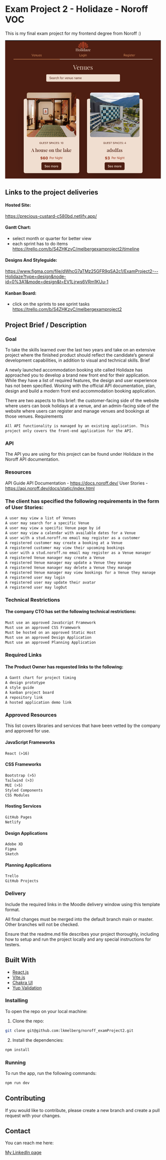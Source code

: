 # Exam Project 2 - Holidaze - Noroff VOC

This is my final exam project for my frontend degree from Noroff :)

  <img src="/src/assets/preview.png"  />

## Links to the project deliveries

#### Hosted Site:

<https://precious-custard-c580bd.netlify.app/>

#### Gantt Chart:

- select month or quarter for better view
- each sprint has to do items
  <https://trello.com/b/S4ZHKzvC/melbergexamproject2/timeline>

#### Designs And Styleguide:

<https://www.figma.com/file/dWhcG7aTMz25GFR9qSA2c1/ExamProject2---Holidaze?type=design&node-id=0%3A1&mode=design&t=EV1Ljrws6VRm1KUu-1>

#### Kanban Board:

- click on the sprints to see sprint tasks
  <https://trello.com/b/S4ZHKzvC/melbergexamproject2>

## Project Brief / Description

### Goal

To take the skills learned over the last two years and take on an extensive project where the finished product should reflect the candidate’s general development capabilities, in addition to visual and technical skills.
Brief

A newly launched accommodation booking site called Holidaze has approached you to develop a brand new front end for their application. While they have a list of required features, the design and user experience has not been specified. Working with the official API documentation, plan, design and build a modern front end accommodation booking application.

There are two aspects to this brief: the customer-facing side of the website where users can book holidays at a venue, and an admin-facing side of the website where users can register and manage venues and bookings at those venues.
Requirements

    All API functionality is managed by an existing application. This project only covers the front-end application for the API.

### API

The API you are using for this project can be found under Holidaze in the Noroff API documentation.

### Resources

API Guide API Documentation - https://docs.noroff.dev/
User Stories - https://api.noroff.dev/docs/static/index.html

### The client has specified the following requirements in the form of User Stories:

    A user may view a list of Venues
    A user may search for a specific Venue
    A user may view a specific Venue page by id
    A user may view a calendar with available dates for a Venue
    A user with a stud.noroff.no email may register as a customer
    A registered customer may create a booking at a Venue
    A registered customer may view their upcoming bookings
    A user with a stud.noroff.no email may register as a Venue manager
    A registered Venue manager may create a Venue
    A registered Venue manager may update a Venue they manage
    A registered Venue manager may delete a Venue they manage
    A registered Venue manager may view bookings for a Venue they manage
    A registered user may login
    A registered user may update their avatar
    A registered user may logOut

### Technical Restrictions

#### The company CTO has set the following technical restrictions:

    Must use an approved JavaScript Framework
    Must use an approved CSS Framework
    Must be hosted on an approved Static Host
    Must use an approved Design Application
    Must use an approved Planning Application

### Required Links

#### The Product Owner has requested links to the following:

    A Gantt chart for project timing
    A design prototype
    A style guide
    A kanban project board
    A repository link
    A hosted application demo link

### Approved Resources

This list covers libraries and services that have been vetted by the company and approved for use.

#### JavaScript Frameworks

    React (>16)

#### CSS Frameworks

    Bootstrap (>5)
    Tailwind (>3)
    MUI (>5)
    Styled Components
    CSS Modules

#### Hosting Services

    GitHub Pages
    Netlify

#### Design Applications

    Adobe XD
    Figma
    Sketch

#### Planning Applications

    Trello
    GitHub Projects

### Delivery

Include the required links in the Moodle delivery window using this template format.

All final changes must be merged into the default branch main or master. Other branches will not be checked.

Ensure that the readme.md file describes your project thoroughly, including how to setup and run the project locally and any special instructions for testers.

## Built With

- [React.js](https://reactjs.org/)
- [Vite.js](https://vitejs.dev/)
- [Chakra UI](https://chakra-ui.com/)
- [Yup Validation](https://github.com/jquense/yup)

### Installing

To open the repo on your local machine:

1. Clone the repo:

```bash
git clone git@github.com:lkmelberg/noroff_examProject2.git
```

2. Install the dependencies:

```bash
npm install
```

### Running

To run the app, run the following commands:

```bash
npm run dev
```

## Contributing

If you would like to contribute, please create a new branch and create a pull request with your changes.

## Contact

You can reach me here:

[My LinkedIn page](https://www.linkedin.com/in/linn-melberg-5788a11b6/)
